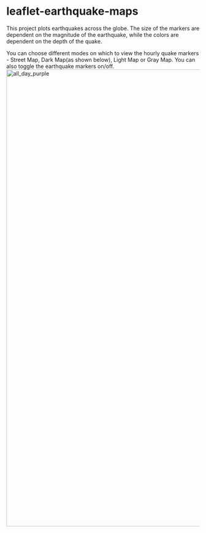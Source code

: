 # leaflet-earthquake-maps
This project plots earthquakes across the globe. The size of the markers are dependent on the magnitude of the earthquake, while the colors are dependent on the depth of the quake. 

You can choose different modes on which to view the hourly quake markers - Street Map, Dark Map(as shown below), Light Map or Gray Map. 
You can also toggle the earthquake markers on/off.
<img width="1192" alt="all_day_purple" src="https://user-images.githubusercontent.com/69011929/116127642-f0245300-a67c-11eb-8754-1c8fbfca9e71.png">

